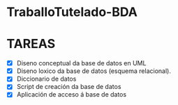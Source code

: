 # TraballoTutelado-BDA
# TAREAS
- [x] Diseno conceptual da base de datos en UML
- [x] Diseno loxico da base de datos (esquema relacional).
- [x] Diccionario de datos
- [x] Script de creación da base de datos
- [x] Aplicación de acceso á base de datos
